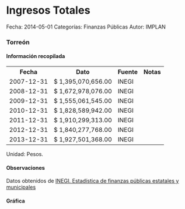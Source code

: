 Ingresos Totales
=====

Fecha: 2014-05-01
Categorías: Finanzas Públicas
Autor: IMPLAN

### Torreón

#### Información recopilada

<table class="table table-hover table-bordered">
  <tr><th>Fecha</th><th>Dato</th><th>Fuente</th><th>Notas</th></tr>
  <tr><td>2007-12-31</td><td>$ 1,395,070,656.00</td><td>INEGI</td><td></td></tr>
  <tr><td>2008-12-31</td><td>$ 1,672,978,076.00</td><td>INEGI</td><td></td></tr>
  <tr><td>2009-12-31</td><td>$ 1,555,061,545.00</td><td>INEGI</td><td></td></tr>
  <tr><td>2010-12-31</td><td>$ 1,828,589,942.00</td><td>INEGI</td><td></td></tr>
  <tr><td>2011-12-31</td><td>$ 1,910,299,313.00</td><td>INEGI</td><td></td></tr>
  <tr><td>2012-12-31</td><td>$ 1,840,277,768.00</td><td>INEGI</td><td></td></tr>
  <tr><td>2013-12-31</td><td>$ 1,927,501,368.00</td><td>INEGI</td><td></td></tr>
</table>

Unidad: Pesos.

#### Observaciones

Datos obtenidos de [INEGI. Estadística de finanzas públicas estatales y municipales](http://www.inegi.org.mx/sistemas/olap/Proyectos/bd/continuas/finanzaspublicas/FPMun.asp?s=est&c=11289&proy=efipem_fmun)

#### Gráfica

<div id="Morrishsswgsmr" class="grafica"></div>
  <!-- JAVASCRIPT DE LA GRAFICA EN Morrishsswgsmr -->
  <script>
  new Morris.Bar({
    element: 'Morrishsswgsmr',
    data: [
      { fecha: '2007-12-31', dato: 1395070656.00 },
      { fecha: '2008-12-31', dato: 1672978076.00 },
      { fecha: '2009-12-31', dato: 1555061545.00 },
      { fecha: '2010-12-31', dato: 1828589942.00 },
      { fecha: '2011-12-31', dato: 1910299313.00 },
      { fecha: '2012-12-31', dato: 1840277768.00 },
      { fecha: '2013-12-31', dato: 1927501368.00 }
    ],
    xkey: 'fecha',
    ykeys: ['dato'],
    labels: ['Dato']
  });
  </script>
